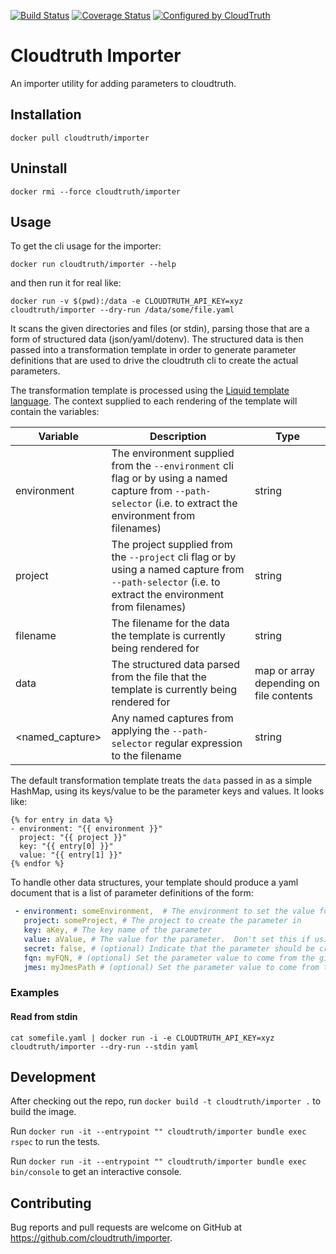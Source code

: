 [![Build Status](https://github.com/cloudtruth/importer/workflows/CD/badge.svg)](https://github.com/cloudtruth/importer/actions)
[![Coverage Status](https://codecov.io/gh/cloudtruth/importer/branch/master/graph/badge.svg)](https://codecov.io/gh/cloudtruth/importer)
[![Configured by CloudTruth](https://img.shields.io/badge/configured--by-CloudTruth-blue.svg?style=plastic&labelColor=384047&color=00A6C0&link=https://cloudtruth.com)](https://cloudtruth.com)

# Cloudtruth Importer

An importer utility for adding parameters to cloudtruth.

## Installation

```shell
docker pull cloudtruth/importer
```

## Uninstall

```shell
docker rmi --force cloudtruth/importer
```

## Usage

To get the cli usage for the importer:

```shell
docker run cloudtruth/importer --help
```

and then run it for real like: 

```shell
docker run -v $(pwd):/data -e CLOUDTRUTH_API_KEY=xyz cloudtruth/importer --dry-run /data/some/file.yaml
```

It scans the given directories and files (or stdin), parsing those that are a
form of structured data (json/yaml/dotenv).  The structured data is then passed
into a transformation template in order to generate parameter definitions that
are used to drive the cloudtruth cli to create the actual parameters.

The transformation template is processed using the [Liquid template
language](https://shopify.github.io/liquid/).  The context supplied to each
rendering of the template will contain the variables:

| Variable | Description | Type |
|----------|-------------|------|
| environment | The environment supplied from the `--environment` cli flag or by using a named capture from `--path-selector` (i.e. to extract the environment from filenames) | string |
| project | The project supplied from the `--project` cli flag or by using a named capture from `--path-selector` (i.e. to extract the environment from filenames) | string |
| filename | The filename for the data the template is currently being rendered for | string |
| data | The structured data parsed from the file that the template is currently being rendered for | map or array depending on file contents |
| <named_capture> | Any named captures from applying the `--path-selector` regular expression to the filename | string

The default transformation template treats the `data` passed in as a simple HashMap,
using its keys/value to be the parameter keys and values.  It looks like:

```liquid
{% for entry in data %}
- environment: "{{ environment }}"
  project: "{{ project }}"
  key: "{{ entry[0] }}"
  value: "{{ entry[1] }}"
{% endfor %}
```

To handle other data structures, your template should produce a yaml document
that is a list of parameter definitions of the form:

```yaml
 - environment: someEnvironment,  # The environment to set the value for
   project: someProject, # The project to create the parameter in
   key: aKey, # The key name of the parameter
   value: aValue, # The value for the parameter.  Don't set this if using FQN+JMES
   secret: false, # (optional) Indicate that the parameter should be created as a secret
   fqn: myFQN, # (optional) Set the parameter value to come from the given FQN+JMES
   jmes: myJmesPath # (optional) Set the parameter value to come from the given FQN+JMES
```

### Examples

#### Read from stdin

```shell
cat somefile.yaml | docker run -i -e CLOUDTRUTH_API_KEY=xyz cloudtruth/importer --dry-run --stdin yaml
```

## Development

After checking out the repo, run `docker build -t cloudtruth/importer .` to build the image.

Run `docker run -it --entrypoint "" cloudtruth/importer bundle exec rspec` to run the tests.

Run `docker run -it --entrypoint "" cloudtruth/importer bundle exec bin/console` to get an interactive console.

## Contributing

Bug reports and pull requests are welcome on GitHub at https://github.com/cloudtruth/importer.
